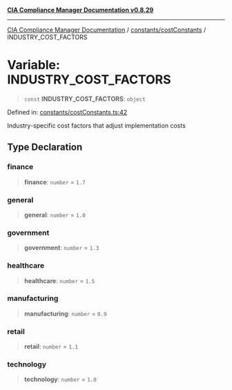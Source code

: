 [**CIA Compliance Manager Documentation v0.8.29**](../../../README.md)

***

[CIA Compliance Manager Documentation](../../../modules.md) / [constants/costConstants](../README.md) / INDUSTRY\_COST\_FACTORS

# Variable: INDUSTRY\_COST\_FACTORS

> `const` **INDUSTRY\_COST\_FACTORS**: `object`

Defined in: [constants/costConstants.ts:42](https://github.com/Hack23/cia-compliance-manager/blob/5836b4c74e2010cd05eca63c0016fd711c628ec9/src/constants/costConstants.ts#L42)

Industry-specific cost factors that adjust implementation costs

## Type Declaration

### finance

> **finance**: `number` = `1.7`

### general

> **general**: `number` = `1.0`

### government

> **government**: `number` = `1.3`

### healthcare

> **healthcare**: `number` = `1.5`

### manufacturing

> **manufacturing**: `number` = `0.9`

### retail

> **retail**: `number` = `1.1`

### technology

> **technology**: `number` = `1.0`

